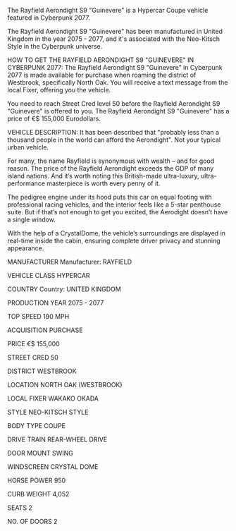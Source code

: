 The Rayfield Aerondight S9 "Guinevere" is a Hypercar Coupe vehicle featured in Cyberpunk 2077.

The Rayfield Aerondight S9 "Guinevere" has been manufactured in United Kingdom in the year 2075 - 2077, and it's associated with the Neo-Kitsch Style in the Cyberpunk universe.

HOW TO GET THE RAYFIELD AERONDIGHT S9 "GUINEVERE" IN CYBERPUNK 2077:
The Rayfield Aerondight S9 "Guinevere" in Cyberpunk 2077 is made available for purchase when roaming the district of Westbrook, specifically North Oak. You will receive a text message from the local Fixer, offering you the vehicle.

You need to reach Street Cred level 50 before the Rayfield Aerondight S9 "Guinevere" is offered to you. The Rayfield Aerondight S9 "Guinevere" has a price of €$ 155,000 Eurodollars.

VEHICLE DESCRIPTION:
It has been described that "probably less than a thousand people in the world can afford the Aerondight". Not your typical urban vehicle.

For many, the name Rayfield is synonymous with wealth – and for good reason. The price of the Rayfield Aerondight exceeds the GDP of many island nations. And it’s worth noting this British-made ultra-luxury, ultra-performance masterpiece is worth every penny of it.

The pedigree engine under its hood puts this car on equal footing with professional racing vehicles, and the interior feels like a 5-star penthouse suite. But if that’s not enough to get you excited, the Aerodight doesn’t have a single window.

With the help of a CrystalDome, the vehicle’s surroundings are displayed in real-time inside the cabin, ensuring complete driver privacy and stunning appearance.

MANUFACTURER
Manufacturer: RAYFIELD

VEHICLE CLASS
HYPERCAR

COUNTRY
Country: UNITED KINGDOM

PRODUCTION YEAR
2075 - 2077

TOP SPEED
190 MPH

ACQUISITION
PURCHASE

PRICE
€$ 155,000

STREET CRED
50

DISTRICT
WESTBROOK

LOCATION
NORTH OAK (WESTBROOK)

LOCAL FIXER
WAKAKO OKADA

STYLE
NEO-KITSCH STYLE

BODY TYPE
COUPE

DRIVE TRAIN
REAR-WHEEL DRIVE

DOOR MOUNT
SWING

WINDSCREEN
CRYSTAL DOME

HORSE POWER
950

CURB WEIGHT
4,052

SEATS
2

NO. OF DOORS
2
